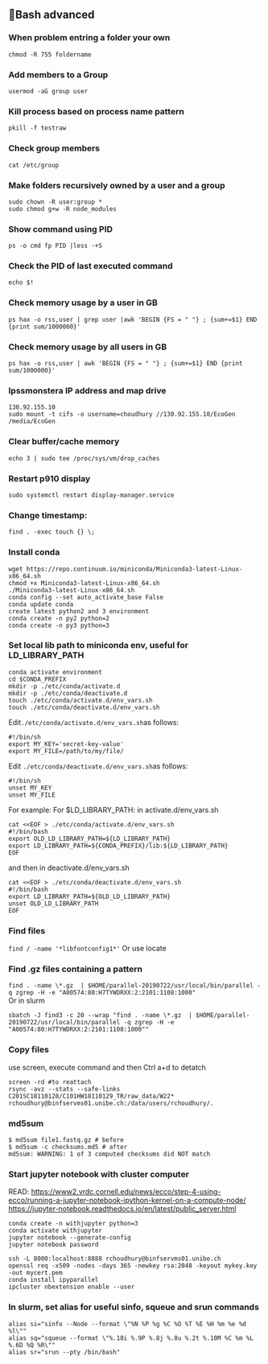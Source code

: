 ## :memo:Bash advanced
### When problem entring a folder your own
`chmod -R 755 foldername`

### Add members to a Group
`usermod -aG group user`

### Kill process based on process name pattern
`pkill -f testraw`

### Check group members
`cat /etc/group`

### Make folders recursively owned by a user and a group
```
sudo chown -R user:group *
sudo chmod g+w -R node_modules
```

### Show command using PID
`ps -o cmd fp PID |less -+S`

### Check the PID of last executed command
`echo $!`

### Check memory usage by a user in GB
`ps hax -o rss,user | grep user |awk 'BEGIN {FS = " "} ; {sum+=$1} END {print sum/1000000}'`

### Check memory usage by all users in GB
`ps hax -o rss,user | awk 'BEGIN {FS = " "} ; {sum+=$1} END {print sum/1000000}'`

### Ipssmonstera IP address and map drive
```
130.92.155.10
sudo mount -t cifs -o username=choudhury //130.92.155.10/EcoGen /media/EcoGen
```

### Clear buffer/cache memory
`echo 3 | sudo tee /proc/sys/vm/drop_caches`

### Restart p910 display
`sudo systemctl restart display-manager.service`


### Change timestamp:
`find . -exec touch {} \;`

### Install conda
```
wget https://repo.continuum.io/miniconda/Miniconda3-latest-Linux-x86_64.sh
chmod +x Miniconda3-latest-Linux-x86_64.sh
./Miniconda3-latest-Linux-x86_64.sh 
conda config --set auto_activate_base False
conda update conda
create latest python2 and 3 environment
conda create -n py2 python=2
conda create -n py3 python=3
```

### Set local lib path to miniconda env, useful for LD_LIBRARY_PATH
```
conda activate environment
cd $CONDA_PREFIX
mkdir -p ./etc/conda/activate.d
mkdir -p ./etc/conda/deactivate.d
touch ./etc/conda/activate.d/env_vars.sh
touch ./etc/conda/deactivate.d/env_vars.sh
```

Edit`./etc/conda/activate.d/env_vars.sh`as follows:
```
#!/bin/sh
export MY_KEY='secret-key-value'
export MY_FILE=/path/to/my/file/
```

Edit `./etc/conda/deactivate.d/env_vars.sh`as follows:
```
#!/bin/sh
unset MY_KEY
unset MY_FILE
```
For example:
For $LD_LIBRARY_PATH:
in activate.d/env_vars.sh
```
cat <<EOF > ./etc/conda/activate.d/env_vars.sh
#!/bin/bash
export OLD_LD_LIBRARY_PATH=${LD_LIBRARY_PATH}
export LD_LIBRARY_PATH=${CONDA_PREFIX}/lib:${LD_LIBRARY_PATH}
EOF
```
and then in deactivate.d/env_vars.sh
```
cat <<EOF > ./etc/conda/deactivate.d/env_vars.sh
#!/bin/bash
export LD_LIBRARY_PATH=${OLD_LD_LIBRARY_PATH}
unset OLD_LD_LIBRARY_PATH
EOF
```

### Find files
`find / -name '*libfontconfig1*'`
Or use locate  

### Find .gz files containing a pattern
`find . -name \*.gz  | $HOME/parallel-20190722/usr/local/bin/parallel -q zgrep -H -e "A00574:80:H7TYWDRXX:2:2101:1108:1000"`  
Or in slurm
```
sbatch -J find3 -c 20 --wrap "find . -name \*.gz  | $HOME/parallel-20190722/usr/local/bin/parallel -q zgrep -H -e "A00574:80:H7TYWDRXX:2:2101:1108:1000""
```

### Copy files
use screen, execute command and then Ctrl a+d to detatch
```
screen -rd #to reattach
rsync -avz --stats --safe-links C201SC18110128/C101HW18110129_TR/raw_data/W22* rchoudhury@binfservms01.unibe.ch:/data/users/rchoudhury/.
```

### md5sum
```
$ md5sum file1.fastq.gz # before
$ md5sum -c checksums.md5 # after
md5sum: WARNING: 1 of 3 computed checksums did NOT match
```
### Start jupyter notebook with cluster computer
READ: https://www2.vrdc.cornell.edu/news/ecco/step-4-using-ecco/running-a-jupyter-notebook-ipython-kernel-on-a-compute-node/  
https://jupyter-notebook.readthedocs.io/en/latest/public_server.html
```
conda create -n withjupyter python=3
conda activate withjupyter
jupyter notebook --generate-config
jupyter notebook password

ssh -L 8000:localhost:8888 rchoudhury@binfservms01.unibe.ch
openssl req -x509 -nodes -days 365 -newkey rsa:2048 -keyout mykey.key -out mycert.pem
conda install ipyparallel
ipcluster nbextension enable --user
```

### In slurm, set alias for useful sinfo, squeue and srun commands
```
alias si="sinfo --Node --format \"%N %P %g %C %O %T %E %H %m %e %d %l\""
alias sq="squeue --format \"%.18i %.9P %.8j %.8u %.2t %.10M %C %m %L %.6D %Q %R\""
alias sr="srun --pty /bin/bash"
```
